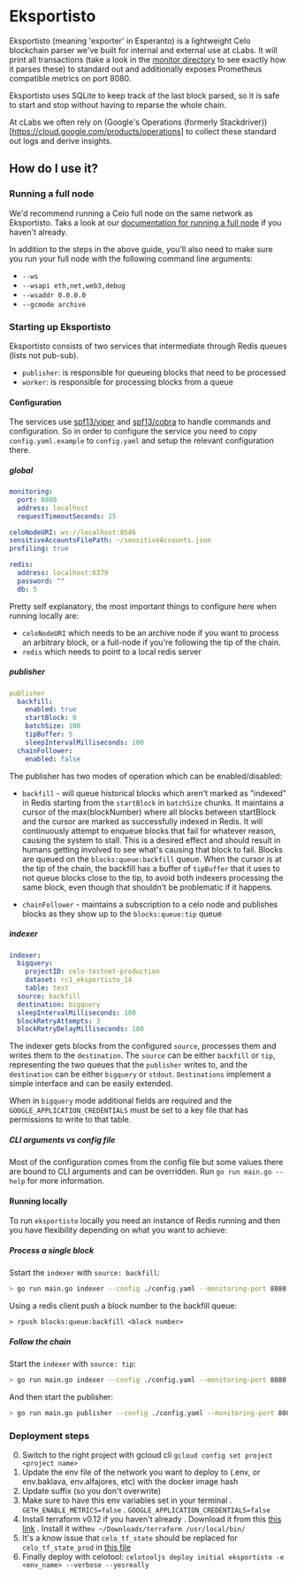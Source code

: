 # Eksportisto

Eksportisto (meaning 'exporter' in Esperanto) is a lightweight Celo blockchain parser we've built for internal and external use at cLabs. It will print all transactions (take a look in the [monitor directory](./monitor) to see exactly how it parses these) to standard out and additionally exposes Prometheus compatible metrics on port 8080.

Eksportisto uses SQLite to keep track of the last block parsed, so it is safe to start and stop without having to reparse the whole chain.

At cLabs we often rely on (Google's Operations (formerly Stackdriver))[https://cloud.google.com/products/operations] to collect these standard out logs and derive insights.

## How do I use it?

### Running a full node

We'd recommend running a Celo full node on the same network as Eksportisto. Taks a look at our [documentation for running a full node](https://docs.celo.org/getting-started/mainnet/running-a-full-node-in-mainnet) if you haven't already.

In addition to the steps in the above guide, you'll also need to make sure you run your full node with the following command line arguments:

- `--ws`
- `--wsapi eth,net,web3,debug`
- `--wsaddr 0.0.0.0`
- `--gcmode archive`

### Starting up Eksportisto

Eksportisto consists of two services that intermediate through Redis queues (lists not pub-sub).

- `publisher`: is responsible for queueing blocks that need to be processed
- `worker`: is responsible for processing blocks from a queue

#### Configuration

The services use [spf13/viper](https://github.com/spf13/viper) and [spf13/cobra](https://github.com/spf13/cobra) to handle commands and configuration. So in order to configure the service you need to copy `config.yaml.example` to `config.yaml` and setup the relevant configuration there.

##### global

```yaml
monitoring:
  port: 8080
  address: localhost
  requestTimeoutSeconds: 25

celoNodeURI: ws://localhost:8546
sensitiveAccountsFilePath: ~/sensitiveAccounts.json
profiling: true

redis:
  address: localhost:6379
  password: ""
  db: 5
```

Pretty self explanatory, the most important things to configure here when running locally are:

- `celoNodeURI` which needs to be an archive node if you want to process an arbitrary block, or a full-node if you're following the tip of the chain.
- `redis` which needs to point to a local redis server

##### publisher

```yaml
publisher
  backfill: 
    enabled: true
    startBlock: 0
    batchSize: 100
    tipBuffer: 5
    sleepIntervalMilliseconds: 100
  chainFollower:
    enabled: false
```

The publisher has two modes of operation which can be enabled/disabled:

- `backfill` - will queue historical blocks which aren't marked as "indexed" in Redis starting from the `startBlock` in `batchSize` chunks. It maintains a cursor of the max(blockNumber) where all blocks between startBlock and the cursor are marked as successfully indexed in Redis. It will continuously attempt to enqueue blocks that fail for whatever reason, causing the system to stall. This is a desired effect and should result in humans getting involved to see what's causing that block to fail. Blocks are queued on the `blocks:queue:backfill` queue. When the cursor is at the tip of the chain, the backfill has a buffer of `tipBuffer` that it uses to not queue blocks close to the tip, to avoid both indexers processing the same block, even though that shouldn't be problematic if it happens. 

- `chainFollower` - maintains a subscription to a celo node and publishes blocks as they show up to the `blocks:queue:tip` queue

##### indexer

```yaml
indexer:
  bigquery:
    projectID: celo-testnet-production
    dataset: rc1_eksportisto_14
    table: test
  source: backfill
  destination: bigquery
  sleepIntervalMilliseconds: 100
  blockRetryAttempts: 3
  blockRetryDelayMilliseconds: 100
```

The indexer gets blocks from the configured `source`, processes them and writes them to the `destination`.
The `source` can be either `backfill` or `tip`, representing the two queues that the `publisher` writes to, and the `destination` can be either `bigquery` or `stdout`. `Destinations` implement a simple interface and can be easily extended.

When in `bigquery` mode additional fields are required and the `GOOGLE_APPLICATION_CREDENTIALS` must be set to a key file that has permissions to write to that table.

##### CLI arguments vs config file

Most of the configuration comes from the config file but some values there are bound to CLI arguments and can be overridden. Run `go run main.go --help` for more information.

#### Running locally

To run `eksportisto` locally you need an instance of Redis running and then you have flexibility depending on what you want to achieve:

##### Process a single block

Sstart the `indexer` with `source: backfill`:

```bash
> go run main.go indexer --config ./config.yaml --monitoring-port 8080 --indexer-source=backfill
``` 

Using a redis client push a block number to the backfill queue:

```redis
> rpush blocks:queue:backfill <block number>
```

##### Follow the chain

Start the `indexer` with `source: tip`:

```bash
> go run main.go indexer --config ./config.yaml --monitoring-port 8080 --indexer-source=tip
```

And then start the publisher:

```bash
> go run main.go publisher --config ./config.yaml --monitoring-port 8081 
```

### Deployment steps

0. Switch to the right project with gcloud cli `gcloud config set project <project name>`
1. Update the env file of the network you want to deploy to (.env, or env.baklava, env.alfajores, etc) with the docker image hash
2. Update suffix (so you don't overwrite)
3. Make sure to have this env variables set in your terminal
  . `GETH_ENABLE_METRICS=false`
  . `GOOGLE_APPLICATION_CREDENTIALS=false`
4. Install terraform v0.12 if you haven't already
  . Download it from this [this link](https://releases.hashicorp.com/terraform/0.12.28/terraform_0.12.28_darwin_amd64.zip)
  . Install it with`mv ~/Downloads/terraform /usr/local/bin/`
5. It's a know issue that `celo_tf_state` should be replaced for `celo_tf_state_prod` in [this file](https://github.com/celo-org/celo-monorepo/blob/master/packages/terraform-modules/testnet/main.tf#L15)
6. Finally deploy with celotool: `celotooljs deploy initial eksportisto -e <env_name> --verbose --yesreally`
